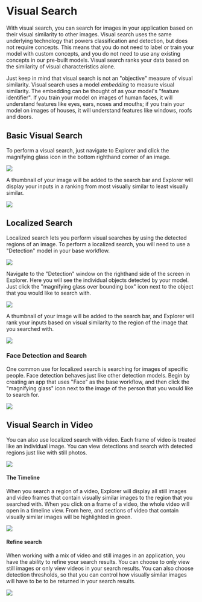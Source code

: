 # Visual Search

With visual search, you can search for images in your application based on their visual similarity to other images. Visual search uses the same underlying technology that powers classification and detection, but does not require concepts. This means that you do not need to label or train your model with custom concepts, and you do not need to use any existing concepts in our pre-built models. Visual search ranks your data based on the similarity of visual characteristics alone.

Just keep in mind that visual search is not an "objective" measure of visual similarity. Visual search uses a model *embedding* to measure visual similarity. The embedding can be thought of as your model's "feature identifier". If you train your model on images of human faces, it will understand features like eyes, ears, noses and mouths; if you train your model on images of houses, it will understand features like windows, roofs and doors.

## Basic Visual Search

To perform a visual search, just navigate to Explorer and click the magnifying glass icon in the bottom righthand corner of an image.

![](../../images/magnify_glass.jpg)

A thumbnail of your image will be added to the search bar and Explorer will display your inputs in a ranking from most visually similar to least visually similar.

![](../../images/visual_search_results.jpg)

## Localized Search

Localized search lets you perform visual searches by using the detected regions of an image. To perform a localized search, you will need to use a "Detection" model in your base workflow.

![](../../images/detection_model.jpg)

Navigate to the "Detection" window on the righthand side of the screen in Explorer. Here you will see the individual objects detected by your model. Just click the "magnifying glass over bounding box" icon next to the object that you would like to search with.

![](../../images/local_magnify.jpg)

A thumbnail of your image will be added to the search bar, and Explorer will rank your inputs based on visual similarity to the region of the image that you searched with.

![](../../images/visual_searh_local.jpg)

### Face Detection and Search

One common use for localized search is searching for images of specific people. Face detection behaves just like other detection models. Begin by creating an app that uses "Face" as the base workflow, and then click the "magnifying glass" icon next to the image of the person that you would like to search for.

![](../../images/face_search.jpg)

## Visual Search in Video

You can also use localized search with video. Each frame of video is treated like an individual image. You can view detections and search with detected regions just like with still photos.

![](../../images/local_magnify_video.jpg)

#### The Timeline

When you search a region of a video, Explorer will display all still images and video frames that contain visually similar images to the region that you searched with. When you click on a frame of a video, the whole video will open in a timeline view. From here, and sections of video that contain visually similar images will be highlighted in green.

![](../../images/search_timeline.jpg)

#### Refine search

When working with a mix of video and still images in an application, you have the ability to refine your search results. You can choose to only view still images or only view videos in your search results. You can also choose detection thresholds, so that you can control how visually similar images will have to be to be returned in your search results.

![](../../images/refine_search.jpg)
